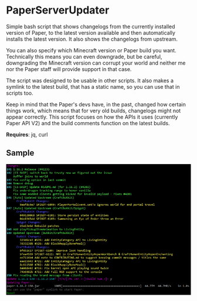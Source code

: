 # PaperServerUpdater
Simple bash script that shows changelogs from the currently installed version of Paper, to the latest version available and then automatically installs the latest version.
It also shows the changelogs from upstream.

You can also specify which Minecraft version or Paper build you want. Technically this means you can even downgrade, but be careful, downgrading the Minecraft version can corrupt your world and neither me nor the Paper staff will provide support in that case.

The script was designed to be usable in other scripts. It also makes a symlink to the latest build, that has a static name, so you can use that in scripts too.

Keep in mind that the Paper's devs have, in the past, changed how certain things work, which means that for very old builds, changelogs might not appear correctly. This script focuses on how the APIs it uses (currently Paper API V2) and the build comments function on the latest builds.

__Requires__: jq, curl

## Sample ##
![Image showing the script at work](https://raw.githubusercontent.com/811Alex/PaperServerUpdater/master/sample.png)
